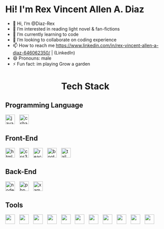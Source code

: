 <h1>Hi! I'm Rex Vincent Allen A. Diaz</h1>


- 👋 Hi, I’m @Diaz-Rex
- 👀 I’m interested in reading light novel & fan-fictions
- 🌱 I’m currently learning to code
- 💞️ I’m looking to collaborate on coding experience
- 📫 How to reach me https://www.linkedin.com/in/rex-vincent-allen-a-diaz-646062350/   |    (LinkedIn)
- 😄 Pronouns: male
- ⚡ Fun fact: im playing Grow a garden

<h1 align="center">Tech Stack</h1>

<h2>Programming Language</h2>
<div align="left">
  <img src="https://img.shields.io/badge/JavaScript-F7DF1E?logo=javascript&logoColor=black&style=for-the-badge" height="30" alt="javascript logo" />
  <img width="6" />
  <img src="https://img.shields.io/badge/C Sharp-23960?logo=csharp&logoColor=white&style=for-the-badge" height="30" alt="csharp logo" />
  <img width="6" />
</div>

<h2>Front-End</h2>
<div align="left">
  <img src="https://img.shields.io/badge/HTML5-E34F26?logo=html5&logoColor=white&style=for-the-badge" height="30" alt="html5 logo" />
  <img width="6" />
  <img src="https://img.shields.io/badge/CSS3-1572B6?logo=css3&logoColor=white&style=for-the-badge" height="30" alt="css3 logo" />
  <img width="6" />
  <img src="https://img.shields.io/badge/React-61DAFB?logo=react&logoColor=black&style=for-the-badge" height="30" alt="react logo" />
  <img width="6" />
  <img src="https://img.shields.io/badge/Bootstrap-7952B3?logo=bootstrap&logoColor=white&style=for-the-badge" height="30" alt="bootstrap logo" />
  <img width="6" />
  <img src="https://img.shields.io/badge/Tailwind CSS-06B6D4?logo=tailwindcss&logoColor=black&style=for-the-badge" height="30" alt="tailwindcss logo" />
  <img width="6" />
</div>

<h2>Back-End</h2>
<div align="left">
  <img src="https://img.shields.io/badge/Node.js-339933?logo=nodedotjs&logoColor=white&style=for-the-badge" height="30" alt="nodejs logo" />
  <img width="6" />
  <img src="https://img.shields.io/badge/PHP-777BB4?logo=php&logoColor=black&style=for-the-badge" height="30" alt="php logo" />
  <img width="6" />
  <img src="https://img.shields.io/badge/xampp-FB7A24.svg?style=for-the-badge&logo=xampp&logoColor=white" height="30" alt="xampp logo" />
  <img width="6" />
</div>

<h2>Tools</h2>
<div align="left">
  <img src="https://img.shields.io/badge/Git-F05032?logo=git&logoColor=white&style=for-the-badge" height="30" />
  <img width="6" />
  <img src="https://img.shields.io/badge/GitHub-181717?logo=github&logoColor=white&style=for-the-badge" height="30" />
  <img width="6" />
  <img src="https://img.shields.io/badge/NPM-%23CB3837.svg?style=for-the-badge&logo=npm&logoColor=white" height="30" />
  <img width="6" />
  <img src="https://img.shields.io/badge/vite-%23646CFF.svg?style=for-the-badge&logo=vite&logoColor=white" height="30" />
  <img width="6" />
  <img src="https://img.shields.io/badge/Google Cloud-4285F4?logo=googlecloud&logoColor=white&style=for-the-badge" height="30" />
  <img width="6" />
  <img src="https://custom-icon-badges.demolab.com/badge/Visual%20Studio%20Code-007ACC?logo=vsc&logoColor=white&style=for-the-badge" height="30" />
  <img width="6" />
  <img src="https://custom-icon-badges.demolab.com/badge/Visual%20Studio-5C2D91?logo=visual-studio&logoColor=white&style=for-the-badge" height="30" />
  <img width="6" />
  <img src="https://img.shields.io/badge/OPEN AI-412991?logo=openai&logoColor=white&style=for-the-badge" height="30" />
  <img width="6" />
  <img src="https://custom-icon-badges.demolab.com/badge/Deepseek-4D6BFF?logo=deepseek&logoColor=white&style=for-the-badge" height="30" />
  <img width="6" />
  <img src="https://img.shields.io/badge/github copilot-000000?logo=githubcopilot&logoColor=white&style=for-the-badge" height="30" />
  <img width="6" />
  <img src="https://img.shields.io/badge/Google Gemini-8E75B2?logo=googlegemini&logoColor=white&style=for-the-badge" height="30" />
</div>

<!---
Diaz-Rex/Diaz-Rex is a ✨ special ✨ repository because its `README.md` (this file) appears on your GitHub profile.
You can click the Preview link to take a look at your changes.
--->

